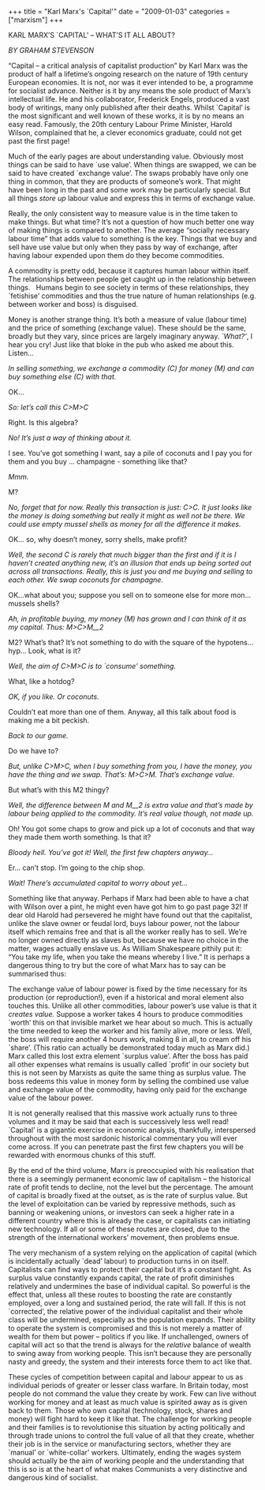 +++
title = "Karl Marx's `Capital'"
date = "2009-01-03"
categories = ["marxism"]
+++

KARL MARX’S \`CAPITAL’ – WHAT’S IT ALL ABOUT?

_BY GRAHAM STEVENSON_

“Capital – a critical analysis of capitalist production” by Karl Marx was the product of half a lifetime’s ongoing research on the nature of 19th century European economies. It is not, nor was it ever intended to be, a programme for socialist advance. Neither is it by any means the sole product of Marx’s intellectual life. He and his collaborator, Frederick Engels, produced a vast body of writings, many only published after their deaths. Whilst \`Capital’ is the most significant and well known of these works, it is by no means an easy read. Famously, the 20th century Labour Prime Minister, Harold Wilson, complained that he, a clever economics graduate, could not get past the first page!

Much of the early pages are about understanding value. Obviously most things can be said to have \`use value’. When things are swapped, we can be said to have created \`exchange value’. The swaps probably have only one thing in common, that they are products of someone’s work. That might have been long in the past and some work may be particularly special. But all things _store up_ labour value and express this in terms of exchange value.

Really, the only consistent way to measure value is in the time taken to make things. But what time? It’s not a question of how much better one way of making things is compared to another. The average “socially necessary labour time” that adds value to something is the key. Things that we buy and sell have use value but only when they pass by way of exchange, after having labour expended upon them do they become commodities.

A commodity is pretty odd, because it captures human labour within itself. The relationships between people get caught up in the relationship between things.   Humans begin to see society in terms of these relationships, they \`fetishise’ commodities and thus the true nature of human relationships (e.g. between worker and boss) is disguised. 

Money is another strange thing. It’s both a measure of value (labour time) and the price of something (exchange value). These should be the same, broadly but they vary, since prices are largely imaginary anyway. _\`What?’_, I hear you cry! Just like that bloke in the pub who asked me about this. Listen…

_In selling something, we exchange a commodity (C) for money (M) and can buy something else (C) with that._

OK…

_So: let’s call this C>M>C_ 

Right. Is this algebra?

_No! It’s just a way of thinking about it._

I see. You’ve got something I want, say a pile of coconuts and I pay you for them and you buy … champagne - something like that? 

_Mmm._

M?

_No, forget that for now. Really this transaction is just: C>C. It just looks like the money is doing something but really it might as well not be there. We could use empty mussel shells as money for all the difference it makes._

OK… so, why doesn’t money, sorry shells, make profit?

_Well, the second C is rarely that much bigger than the first and if it is I haven’t created anything new, it’s an illusion that ends up being sorted out across all transactions. Really, this is just you and me buying and selling to each other. We swap coconuts for champagne._

OK…what about you; suppose you sell on to someone else for more mon…mussels shells?

_Ah, in profitable buying, my money (M) has grown and I can think of it as my capital. Thus: M>C>M__2_

M2? What’s that? It’s not something to do with the square of the hypotens… hyp… Look, what is it?

_Well, the aim of C>M>C is to \`consume’ something._

What, like a hotdog?   

_OK, if you like. Or coconuts._

Couldn’t eat more than one of them. Anyway, all this talk about food is making me a bit peckish.

_Back to our game._

Do we have to?

_But, unlike C>M>C, when I buy something from you, I have the money, you have the thing and we swap. That’s: M>C>M. That’s exchange value._

But what’s with this M2 thingy?

_Well, the difference between M and_ _M__2 is extra value and that’s made by labour being applied to the commodity. It’s real value though, not made up._

Oh! You got some chaps to grow and pick up a lot of coconuts and that way they made them worth something. Is that it?

_Bloody hell. You’ve got it! Well, the first few chapters anyway…_

Er… can’t stop. I’m going to the chip shop.

_Wait! There’s accumulated capital to worry about yet…_

Something like that anyway. Perhaps if Marx had been able to have a chat with Wilson over a pint, he might even have got him to go past page 32! If dear old Harold had persevered he might have found out that the capitalist, unlike the slave owner or feudal lord, buys labour power, not the labour itself which remains free and that is all the worker really has to sell. We’re no longer owned directly as slaves but, because we have no choice in the matter, wages actually enslave us. As William Shakespeare pithily put it: “You take my life, when you take the means whereby I live.” It is perhaps a dangerous thing to try but the core of what Marx has to say can be summarised thus:

The exchange value of labour power is fixed by the time necessary for its production (or reproduction!), even if a historical and moral element also touches this. Unlike all other commodities, labour power’s use value is that it _creates value._ Suppose a worker takes 4 hours to produce commodities \`worth’ this on that invisible market we hear about so much. This is actually the time needed to keep the worker and his family alive, more or less. Well, the boss will require another 4 hours work, making 8 in all, to cream off his \`share’. (This ratio can actually be demonstrated today much as Marx did.) Marx called this lost extra element \`surplus value’. After the boss has paid all other expenses what remains is usually called \`profit’ in our society but this is not seen by Marxists as quite the same thing as surplus value. The boss redeems this value in money form by selling the combined use value and exchange value of the commodity, having only paid for the exchange value of the labour power.

It is not generally realised that this massive work actually runs to three volumes and it may be said that each is successively less well read! \`Capital’ is a gigantic exercise in economic analysis, thankfully, interspersed throughout with the most sardonic historical commentary you will ever come across. If you can penetrate past the first few chapters you will be rewarded with enormous chunks of this stuff.   

By the end of the third volume, Marx is preoccupied with his realisation that there is a seemingly permanent economic law of capitalism – the historical rate of profit tends to decline, not the level but the percentage. The amount of capital is broadly fixed at the outset, as is the rate of surplus value. But the level of exploitation can be varied by repressive methods, such as banning or weakening unions, or investors can seek a higher rate in a different country where this is already the case, or capitalists can initiating new technology. If all or some of these routes are closed, due to the strength of the international workers’ movement, then problems ensue.

The very mechanism of a system relying on the application of capital (which is incidentally actually \`dead’ labour) to production turns in on itself. Capitalists can find ways to protect their capital but it’s a constant fight. As surplus value constantly expands capital, the rate of profit diminishes relatively and undermines the base of individual capital. So powerful is the effect that, unless all these routes to boosting the rate are constantly employed, over a long and sustained period, the rate will fall. If this is not \`corrected’, the relative power of the individual capitalist and their whole class will be undermined, especially as the population expands. Their ability to operate the system is compromised and this is not merely a matter of wealth for them but power – politics if you like. If unchallenged, owners of capital will act so that the trend is always for the _relative_ balance of wealth to swing away from working people. This isn’t because they are personally nasty and greedy, the system and their interests force them to act like that.

These cycles of competition between capital and labour appear to us as individual periods of greater or lesser class warfare. In Britain today, most people do not command the value they create by work. Few can live without working for money and at least as much value is spirited away as is given back to them. Those who own capital (technology, stock, shares and money) will fight hard to keep it like that. The challenge for working people and their families is to revolutionise this situation by acting politically and through trade unions to control the full value of all that they create, whether their job is in the service or manufacturing sectors, whether they are \`manual’ or \`white-collar’ workers. Ultimately, ending the wages system should actually be the aim of working people and the understanding that this is so is at the heart of what makes Communists a very distinctive and dangerous kind of socialist.
